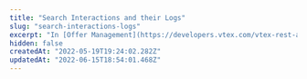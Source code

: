 ```yaml
---
title: "Search Interactions and their Logs"
slug: "search-interactions-logs"
excerpt: "In [Offer Management](https://developers.vtex.com/vtex-rest-api/docs/sent-offers-integration-guide-connectors), VTEX platform and marketplaces interact with offers through a medium called [interaction](https://developers.vtex.com/vtex-rest-api/reference/open-interaction). The granular details of actions and micro-steps that happen within an interaction's are called [logs](https://developers.vtex.com/vtex-rest-api/reference/create-log). \n\nThis endpoint retrieves information about interactions and all logs within it. It allows filtering interactions by using the following query params: `channel`, `brand`, `category`, `scope`, `result`, `fromDate`, `toDate`. This endpoint also counts with the following pagination query params: `sort`, `from`, `to`."
hidden: false
createdAt: "2022-05-19T19:24:02.282Z"
updatedAt: "2022-06-15T18:54:01.468Z"
---
```

